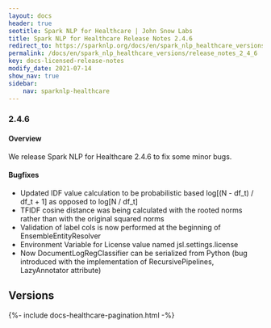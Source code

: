```yaml
---
layout: docs
header: true
seotitle: Spark NLP for Healthcare | John Snow Labs
title: Spark NLP for Healthcare Release Notes 2.4.6
redirect_to: https://sparknlp.org/docs/en/spark_nlp_healthcare_versions/release_notes_2_4_6
permalink: /docs/en/spark_nlp_healthcare_versions/release_notes_2_4_6
key: docs-licensed-release-notes
modify_date: 2021-07-14
show_nav: true
sidebar:
    nav: sparknlp-healthcare
---
```


<div class="h3-box" markdown="1">

### 2.4.6

#### Overview

We release Spark NLP for Healthcare 2.4.6 to fix some minor bugs.

</div><div class="h3-box" markdown="1">

#### Bugfixes

* Updated IDF value calculation to be probabilistic based log[(N - df_t) / df_t + 1] as opposed to log[N / df_t]
* TFIDF cosine distance was being calculated with the rooted norms rather than with the original squared norms
* Validation of label cols is now performed at the beginning of EnsembleEntityResolver
* Environment Variable for License value named jsl.settings.license
* Now DocumentLogRegClassifier can be serialized from Python (bug introduced with the implementation of RecursivePipelines, LazyAnnotator attribute)

</div><div class="prev_ver h3-box" markdown="1">

## Versions

</div>
{%- include docs-healthcare-pagination.html -%}